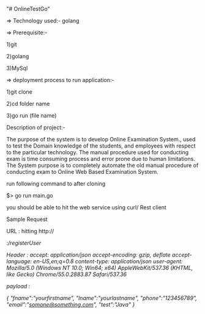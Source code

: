 "# OnlineTestGo" 

 => Technology used:- golang
 
 => Prerequisite:-
 
  1)git 
  
  2)golang
  
  3)MySql

 => deployment process to run application:-
 
  1)git clone <repository-url> 
  
  2)cd folder name
  
  3)go run (file name)

  Description of project:-
  
  The purpose of the system is to develop Online Examination System., used to test the Domain knowledge of the students, and employees with respect to the particular technology. The manual procedure used for conducting exam is time consuming process and error prone due to human limitations. The System purpose is to completely automate the old manual procedure of conducting exam to Online Web Based Examination System.

run following command to after cloning

$> go run main.go

you should be able to hit the web service using curl/ Rest client

Sample Request

URL : hitting http://<address>:<port>/registerUser

Header :
accept: application/json
accept-encoding: gzip, deflate
accept-language: en-US,en;q=0.8
content-type: application/json
user-agent: Mozilla/5.0 (Windows NT 10.0; Win64; x64) AppleWebKit/537.36 (KHTML, like Gecko) Chrome/55.0.2883.87 Safari/537.36


payload : 

{
  "fname":"yourfirstname",
  "lname":"yourlastname",
  "phone":"123456789",
  "email":"somone@something.com",
  "test":"Java"
}


